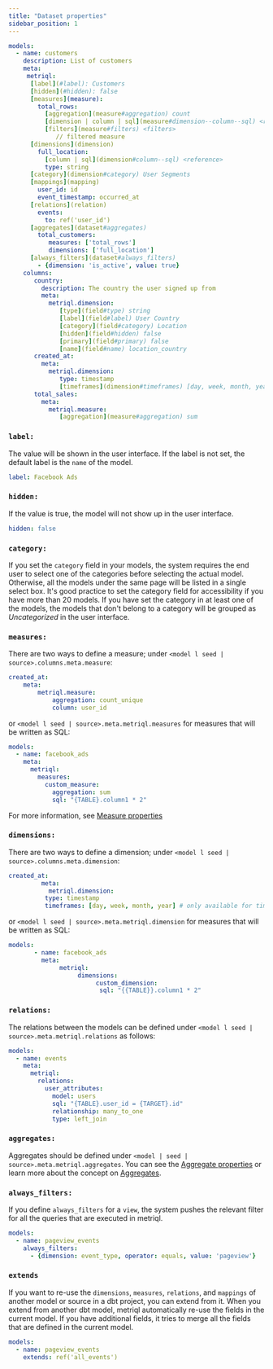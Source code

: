 ```yaml
---
title: "Dataset properties"
sidebar_position: 1
---
```


<File name='models/schema.yml'>

```yml
models:
  - name: customers
    description: List of customers
    meta:
     metriql:
      [label](#label): Customers
      [hidden](#hidden): false
      [measures](measure):
        total_rows:
          [aggregation](measure#aggregation) count
          [dimension | column | sql](measure#dimension--column--sql) <reference>
          [filters](measure#filters) <filters>
             // filtered measure
      [dimensions](dimension)
        full_location:
          [column | sql](dimension#column--sql) <reference>
          type: string
      [category](dimension#category) User Segments
      [mappings](mapping)
        user_id: id
        event_timestamp: occurred_at
      [relations](relation)
        events:
          to: ref('user_id')
      [aggregates](dataset#aggregates)
        total_customers:
           measures: ['total_rows']
           dimensions: ['full_location']
      [always_filters](dataset#always_filters)
        - {dimension: 'is_active', value: true}
    columns:
       country:
         description: The country the user signed up from
         meta:
           metriql.dimension:
              [type](field#type) string
              [label](field#label) User Country
              [category](field#category) Location
              [hidden](field#hidden) false
              [primary](field#primary) false
              [name](field#name) location_country
       created_at:
         meta:
           metriql.dimension:
              type: timestamp
              [timeframes](dimension#timeframes) [day, week, month, year] # only available for timestamp columns
       total_sales:
         meta:
           metriql.measure:
              [aggregation](measure#aggregation) sum
```

</File>

### `label:`
The value will be shown in the user interface. If the label is not set, the default label is the `name` of the model.

```yml
label: Facebook Ads
```

### `hidden:`
If the value is true, the model will not show up in the user interface.

```yml
hidden: false
```

### `category:`

If you set the `category` field in your models, the system requires the end user to select one of the categories before selecting the actual model. Otherwise, all the models under the same page will be listed in a single select box. It's good practice to set the category field for accessibility if you have more than 20 models. If you have set the category in at least one of the models, the models that don't belong to a category will be grouped as *Uncategorized* in the user interface.

### `measures:`

There are two ways to define a measure; under `<model l seed | source>.columns.meta.measure`:

```yml
created_at:
    meta:
        metriql.measure:
            aggregation: count_unique
            column: user_id
```

 or `<model l seed | source>.meta.metriql.measures` for measures that will be written as SQL:

```yml
models:
  - name: facebook_ads
    meta:
      metriql:
        measures:
          custom_measure:
            aggregation: sum
            sql: "{TABLE}.column1 * 2"
```

For more information, see [Measure properties](/reference/measure)

### `dimensions:` 

There are two ways to define a dimension; under `<model l seed | source>.columns.meta.dimension`:

```yml
created_at:
         meta:
           metriql.dimension:
	      type: timestamp
	      timeframes: [day, week, month, year] # only available for timestamp columns
```

 or `<model l seed | source>.meta.metriql.dimension` for measures that will be written as SQL:

```yml
models:
       - name: facebook_ads
         meta:
              metriql:
                   dimensions:
                        custom_dimension:
	                     sql: "{{TABLE}}.column1 * 2"
```

### `relations:`

The relations between the models can be defined under `<model l seed | source>.meta.metriql.relations` as follows:

```yml
models:
  - name: events
    meta:
      metriql:
        relations:
          user_attributes:
            model: users
            sql: "{TABLE}.user_id = {TARGET}.id"
            relationship: many_to_one
            type: left_join

```

### `aggregates:`

Aggregates should be defined under `<model | seed | source>.meta.metriql.aggregates`. You can see the [Aggregate properties](aggregate-properties) or learn more about the concept on [Aggregates](/introduction/aggregates).


### `always_filters:`

If you define `always_filters` for a `view`, the system pushes the relevant filter for all the queries that are executed in metriql. 

```yml
models:
  - name: pageview_events
    always_filters: 
      - {dimension: event_type, operator: equals, value: 'pageview'}
```

### `extends`

If you want to re-use the `dimensions`, `measures`, `relations`, and `mappings` of another model or source in a dbt project, you can extend from it. When you extend from another dbt model, metriql automatically re-use the fields in the current model. If you have additional fields, it tries to merge all the fields that are defined in the current model.

```yml
models:
  - name: pageview_events
    extends: ref('all_events')
```